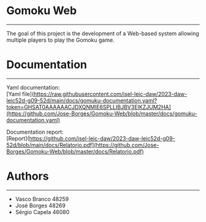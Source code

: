 # Gomoku Web
----
The goal of this project is the development of a Web-based system allowing multiple players to play the Gomoku game.

# Documentation
----
Yaml documentation:\
[Yaml file](https://raw.githubusercontent.com/isel-leic-daw/2023-daw-leic52d-g09-52d/main/docs/gomuku-documentation.yaml?token=GHSAT0AAAAAACJDXQNMIE6SPLLIBJBV3EIKZJUM2HA](https://github.com/Jose-Borges/Gomoku-Web/blob/master/docs/gomuku-documentation.yaml)


Documentation report:\
[Report](https://github.com/isel-leic-daw/2023-daw-leic52d-g09-52d/blob/main/docs/Relatorio.pdf](https://github.com/Jose-Borges/Gomoku-Web/blob/master/docs/Relatorio.pdf)

# Authors
----
- Vasco Branco 48259
- José Borges 48269
- Sérgio Capela 46080
